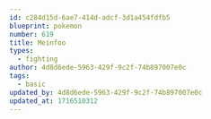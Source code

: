 ```yaml
---
id: c284d15d-6ae7-414d-adcf-3d1a454fdfb5
blueprint: pokemon
number: 619
title: Meinfoo
types:
  - fighting
author: 4d8d6ede-5963-429f-9c2f-74b897007e0c
tags:
  - basic
updated_by: 4d8d6ede-5963-429f-9c2f-74b897007e0c
updated_at: 1716510312
---
```

